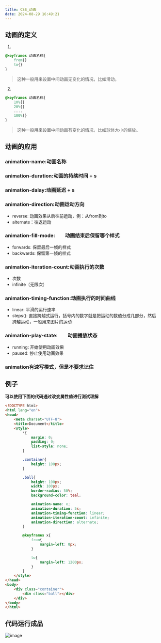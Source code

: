 ```yaml
---
title: CSS_动画
date: 2024-08-29 16:49:21
---
```

## 动画的定义

1.

``` css
@keyframes 动画名称{
	from{}
	to{}
}
```

> 这种一般用来设置中间动画无变化的情况，比如滑动。

2. 

``` css
@keyframes 动画名称{
	10%{}
	20%{}
	....
	100%{}
}
```

> 这种一般用来设置中间动画有变化的情况，比如球体大小的缩放。

## 动画的应用

### animation-name:动画名称

### animation-duration:动画的持续时间 + s

### animation-dalay:动画延迟 + s

### animation-direction:动画运动方向

* reverse: 动画效果从后往前运动，例：从from到to
* alternate：往返运动

### animation-fill-mode:  动画结束后保留哪个样式

* forwards: 保留最后一帧的样式
* backwards: 保留第一帧的样式

### animation-iteration-count:动画执行的次数

* 次数
* infinite（无限次）

### animation-timing-function:动画执行的时间曲线

* linear: 平滑的运行速率
* steps(): 直接跨越式运行，括号内的数字就是把运动的数值分成几部分，然后跨越运动，一般用来图片的运动

### animation-play-state:  动画播放状态

* running: 开始使用动画效果
* paused: 停止使用动画效果

### animation有速写模式，但是不要求记住

## 例子

**可以使用下面的代码通过改变属性值进行测试理解**

``` html
<!DOCTYPE html>
<html lang="en">
<head>
	<meta charset="UTF-8">
	<title>Document</title>
	<style>
		*{
			margin: 0;
			padding: 0;
			list-style: none;
		}

		.container{
			height: 100px;
		}

		.ball{
			height: 100px;
			width: 100px;
			border-radius: 50%;
			background-color: teal;

			animation-name: x;
			animation-duration: 5s;
			animation-timing-function: linear;
			animation-iteration-count: infinite;
			animation-direction: alternate;
		}

		@keyframes x{
			from{
				margin-left: 0px;
			}

			to{
				margin-left: 1200px;
			}
		}
	</style>
</head>
<body>
	<div class="container">
		<div class="ball"></div>
	</div>
</body>
</html>
```

## 代码运行成品

![image](https://b2.bmp.ovh/imgs/2019/08/3ac01143099e015e.png)

